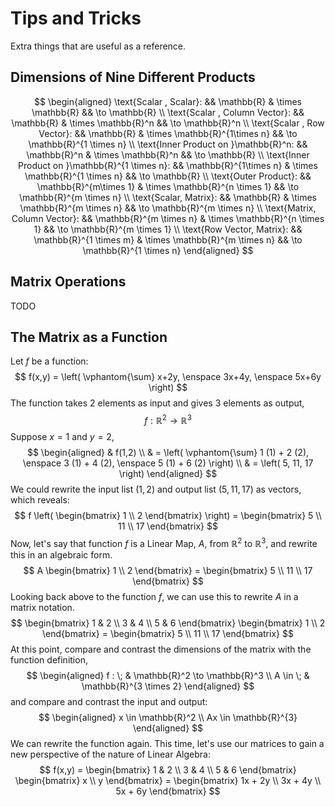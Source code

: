 
Tips and Tricks
=====================================================================

Extra things that are useful as a reference.


Dimensions of Nine Different Products
---------------------------------------------------------------------

$$
\begin{aligned}
    \text{Scalar , Scalar}:
    && \mathbb{R}
    & \times \mathbb{R}
    && \to \mathbb{R}
\\
    \text{Scalar , Column Vector}:
    && \mathbb{R}
    & \times \mathbb{R}^n
    && \to \mathbb{R}^n
\\
    \text{Scalar , Row Vector}:
    && \mathbb{R}
    & \times \mathbb{R}^{1\times n}
    && \to \mathbb{R}^{1 \times n}
\\
    \text{Inner Product on }\mathbb{R}^n:
    && \mathbb{R}^n
    & \times \mathbb{R}^n
    && \to \mathbb{R}
\\
    \text{Inner Product on }\mathbb{R}^{1 \times n}:
    && \mathbb{R}^{1\times n}
    & \times \mathbb{R}^{1 \times n}
    && \to \mathbb{R}
\\
    \text{Outer Product}:
    && \mathbb{R}^{m\times 1}
    & \times \mathbb{R}^{n \times 1}
    && \to \mathbb{R}^{m \times n}
\\
    \text{Scalar, Matrix}:
    && \mathbb{R}
    & \times \mathbb{R}^{m \times n}
    && \to \mathbb{R}^{m \times n}
\\
    \text{Matrix, Column Vector}:
    && \mathbb{R}^{m \times n}
    & \times \mathbb{R}^{n \times 1}
    && \to \mathbb{R}^{m \times 1}
\\
    \text{Row Vector, Matrix}:
    && \mathbb{R}^{1 \times m}
    & \times \mathbb{R}^{m \times n}
    && \to \mathbb{R}^{1 \times n}
\end{aligned}
$$



Matrix Operations
---------------------------------------------------------------------
TODO


The Matrix as a Function
---------------------------------------------------------------------

Let $f$ be a function:
$$
    f(x,y) = \left( \vphantom{\sum}
        x+2y, \enspace
        3x+4y, \enspace
        5x+6y
    \right)
$$
The function takes 2 elements as input and gives 3 elements as output,
$$
    f:\mathbb{R}^2 \to \mathbb{R}^3
$$
Suppose $x=1$ and $y=2$,
$$
\begin{aligned}
    & f(1,2) \\
    & =
        \left( \vphantom{\sum}
            1 (1) + 2 (2), \enspace
            3 (1) + 4 (2), \enspace
            5 (1) + 6 (2)
        \right)
    \\
    & =
        \left( 5, 11, 17 \right)
\end{aligned}
$$
We could rewrite the input list $(1,2)$ and output list $(5,11,17)$ as vectors, which reveals:
$$
    f
    \left(
        \begin{bmatrix} 1 \\ 2 \end{bmatrix}
    \right)
    =
    \begin{bmatrix} 5 \\ 11 \\ 17 \end{bmatrix}
$$
Now, let's say that function $f$ is a Linear Map, $A$, from $\mathbb{R}^2$ to $\mathbb{R}^3$, and rewrite this in an algebraic form.
$$
    A
    \begin{bmatrix} 1 \\ 2 \end{bmatrix}
    =
    \begin{bmatrix} 5 \\ 11 \\ 17 \end{bmatrix}
$$
Looking back above to the function $f$, we can use this to rewrite $A$ in a matrix notation.
$$
    \begin{bmatrix} 1 & 2 \\ 3 & 4 \\ 5 & 6 \end{bmatrix}
    \begin{bmatrix} 1 \\ 2 \end{bmatrix}
    =
    \begin{bmatrix} 5 \\ 11 \\ 17 \end{bmatrix}
$$
At this point, compare and contrast the dimensions of the matrix  with the function definition,
$$
    \begin{aligned}
        f : \; & \mathbb{R}^2 \to \mathbb{R}^3 \\
        A \in \; & \mathbb{R}^{3 \times 2}
    \end{aligned}
$$
and compare and contrast the input and output:
$$
\begin{aligned}
    x \in \mathbb{R}^2 \\
    Ax \in \mathbb{R}^{3}
\end{aligned}
$$
We can rewrite the function again.  This time, let's use our matrices to gain a new perspective of the nature of Linear Algebra:
$$
    f(x,y) =
    \begin{bmatrix} 1 & 2 \\ 3 & 4 \\ 5 & 6 \end{bmatrix}
    \begin{bmatrix} x \\ y \end{bmatrix}
    =
    \begin{bmatrix} 1x + 2y \\ 3x + 4y \\ 5x + 6y \end{bmatrix}
$$
